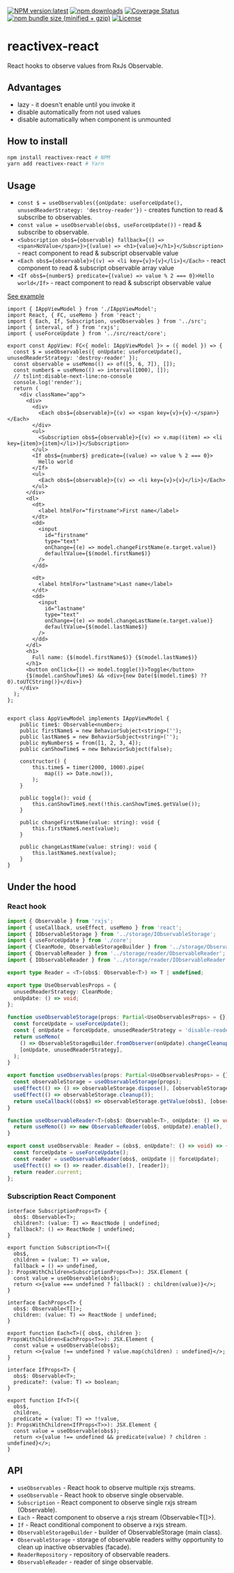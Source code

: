 [![NPM version:latest](https://img.shields.io/npm/v/reactivex-react/latest.svg?style=flat-square)](https://www.npmjs.com/package/reactivex-react)
[![npm downloads](https://img.shields.io/npm/dt/reactivex-react.svg?style=flat-square)](https://www.npmjs.com/package/reactivex-react)
[![Coverage Status](https://coveralls.io/repos/github/IgorBabkin/ts-ioc-container/badge.svg?branch=master)](https://coveralls.io/github/IgorBabkin/ts-ioc-container?branch=master)
[![npm bundle size (minified + gzip)](https://img.shields.io/bundlephobia/minzip/reactivex-react.svg)](https://www.npmjs.com/package/reactivex-react)
[![License](https://img.shields.io/npm/l/reactivex-react)](https://www.npmjs.com/package/reactivex-react)

# reactivex-react
React hooks to observe values from RxJs Observable.

## Advantages

- lazy - it doesn't enable until you invoke it
- disable automatically from not used values
- disable automatically when component is unmounted

## How to install

```sh
npm install reactivex-react # NPM
yarn add reactivex-react # Yarn
```

## Usage

- `const $ = useObservables({onUpdate: useForceUpdate(), unusedReaderStrategy: 'destroy-reader'})` - creates function to read & subscribe to observables.
- `const value = useObservable(obs$, useForceUpdate())` - read & subscribe to observable.
- `<Subscription obs$={observable} fallback={() => <span>NoValue</span>}>{(value) => <h1>{value}</h1>}</Subscription>` - react component to read & subscript observable value
- `<Each obs$={observable}>{(v) => <li key={v}>{v}</li>}</Each>` - react component to read & subscript observable array value
- `<If obs$={number$} predicate={(value) => value % 2 === 0}>Hello world</If>` - react component to read & subscript observable value

[See example](https://github.com/IgorBabkin/rxjs-react/blob/master/example/AppView.tsx)

```tsx
import { IAppViewModel } from './IAppViewModel';
import React, { FC, useMemo } from 'react';
import { Each, If, Subscription, useObservables } from '../src';
import { interval, of } from 'rxjs';
import { useForceUpdate } from '../src/react/core';

export const AppView: FC<{ model: IAppViewModel }> = ({ model }) => {
  const $ = useObservables({ onUpdate: useForceUpdate(), unusedReaderStrategy: 'destroy-reader' });
  const observable = useMemo(() => of([5, 6, 7]), []);
  const number$ = useMemo(() => interval(1000), []);
  // tslint:disable-next-line:no-console
  console.log('render');
  return (
    <div className="app">
      <div>
        <div>
          <Each obs$={observable}>{(v) => <span key={v}>{v}-</span>}</Each>
        </div>
        <ul>
          <Subscription obs$={observable}>{(v) => v.map((item) => <li key={item}>{item}</li>)}</Subscription>
        </ul>
        <If obs$={number$} predicate={(value) => value % 2 === 0}>
          Hello world
        </If>
        <ul>
          <Each obs$={observable}>{(v) => <li key={v}>{v}</li>}</Each>
        </ul>
      </div>
      <dl>
        <dt>
          <label htmlFor="firstname">First name</label>
        </dt>
        <dd>
          <input
            id="firstname"
            type="text"
            onChange={(e) => model.changeFirstName(e.target.value)}
            defaultValue={$(model.firstName$)}
          />
        </dd>

        <dt>
          <label htmlFor="lastname">Last name</label>
        </dt>
        <dd>
          <input
            id="lastname"
            type="text"
            onChange={(e) => model.changeLastName(e.target.value)}
            defaultValue={$(model.lastName$)}
          />
        </dd>
      </dl>
      <h1>
        Full name: {$(model.firstName$)} {$(model.lastName$)}
      </h1>
      <button onClick={() => model.toggle()}>Toggle</button>
      {$(model.canShowTime$) && <div>{new Date($(model.time$) ?? 0).toUTCString()}</div>}
    </div>
  );
};


export class AppViewModel implements IAppViewModel {
    public time$: Observable<number>;
    public firstName$ = new BehaviorSubject<string>('');
    public lastName$ = new BehaviorSubject<string>('');
    public myNumbers$ = from([1, 2, 3, 4]);
    public canShowTime$ = new BehaviorSubject(false);

    constructor() {
        this.time$ = timer(2000, 1000).pipe(
            map(() => Date.now()),
        );
    }

    public toggle(): void {
        this.canShowTime$.next(!this.canShowTime$.getValue());
    }

    public changeFirstName(value: string): void {
        this.firstName$.next(value);
    }

    public changeLastName(value: string): void {
        this.lastName$.next(value);
    }
}

```

## Under the hood
### React hook

```typescript
import { Observable } from 'rxjs';
import { useCallback, useEffect, useMemo } from 'react';
import { IObservableStorage } from '../storage/IObservableStorage';
import { useForceUpdate } from './core';
import { CleanMode, ObservableStorageBuilder } from '../storage/ObservableStorageBuilder';
import { ObservableReader } from '../storage/reader/ObservableReader';
import { IObservableReader } from '../storage/reader/IObservableReader';

export type Reader = <T>(obs$: Observable<T>) => T | undefined;

export type UseObservablesProps = {
  unusedReaderStrategy: CleanMode;
  onUpdate: () => void;
};

function useObservableStorage(props: Partial<UseObservablesProps> = {}): IObservableStorage {
  const forceUpdate = useForceUpdate();
  const { onUpdate = forceUpdate, unusedReaderStrategy = 'disable-reader' } = props;
  return useMemo(
    () => ObservableStorageBuilder.fromObserver(onUpdate).changeCleanupMode(unusedReaderStrategy).build(),
    [onUpdate, unusedReaderStrategy],
  );
}

export function useObservables(props: Partial<UseObservablesProps> = {}): Reader {
  const observableStorage = useObservableStorage(props);
  useEffect(() => () => observableStorage.dispose(), [observableStorage]);
  useEffect(() => observableStorage.cleanup());
  return useCallback((obs$) => observableStorage.getValue(obs$), [observableStorage]);
}

function useObservableReader<T>(obs$: Observable<T>, onUpdate: () => void): IObservableReader<T> {
  return useMemo(() => new ObservableReader(obs$, onUpdate).enable(), [obs$, onUpdate]);
}

export const useObservable: Reader = (obs$, onUpdate?: () => void) => {
  const forceUpdate = useForceUpdate();
  const reader = useObservableReader(obs$, onUpdate || forceUpdate);
  useEffect(() => () => reader.disable(), [reader]);
  return reader.current;
};
```

### Subscription React Component

```tsx
interface SubscriptionProps<T> {
  obs$: Observable<T>;
  children?: (value: T) => ReactNode | undefined;
  fallback?: () => ReactNode | undefined;
}

export function Subscription<T>({
  obs$,
  children = (value: T) => value,
  fallback = () => undefined,
}: PropsWithChildren<SubscriptionProps<T>>): JSX.Element {
  const value = useObservable(obs$);
  return <>{value === undefined ? fallback() : children(value)}</>;
}

interface EachProps<T> {
  obs$: Observable<T[]>;
  children: (value: T) => ReactNode | undefined;
}

export function Each<T>({ obs$, children }: PropsWithChildren<EachProps<T>>): JSX.Element {
  const value = useObservable(obs$);
  return <>{value !== undefined ? value.map(children) : undefined}</>;
}

interface IfProps<T> {
  obs$: Observable<T>;
  predicate?: (value: T) => boolean;
}

export function If<T>({
  obs$,
  children,
  predicate = (value: T) => !!value,
}: PropsWithChildren<IfProps<T>>): JSX.Element {
  const value = useObservable(obs$);
  return <>{value !== undefined && predicate(value) ? children : undefined}</>;
}
```

## API

- `useObservables` - React hook to observe multiple rxjs streams.
- `useObservable` - React hook to observe single observable.
- `Subscription` - React component to observe single rxjs stream (Observable<T>).
- `Each` - React component to observe a rxjs stream (Observable<T[]>).
- `If` - React conditional component to observe a rxjs stream.
- `ObservableStorageBuilder` - builder of ObservableStorage (main class).
- `ObservableStorage` - storage of observable readers withy opportunity to clean up inactive observables (facade).
- `ReaderRepository` - repository of observable readers.
- `ObservableReader` - reader of singe observable.
